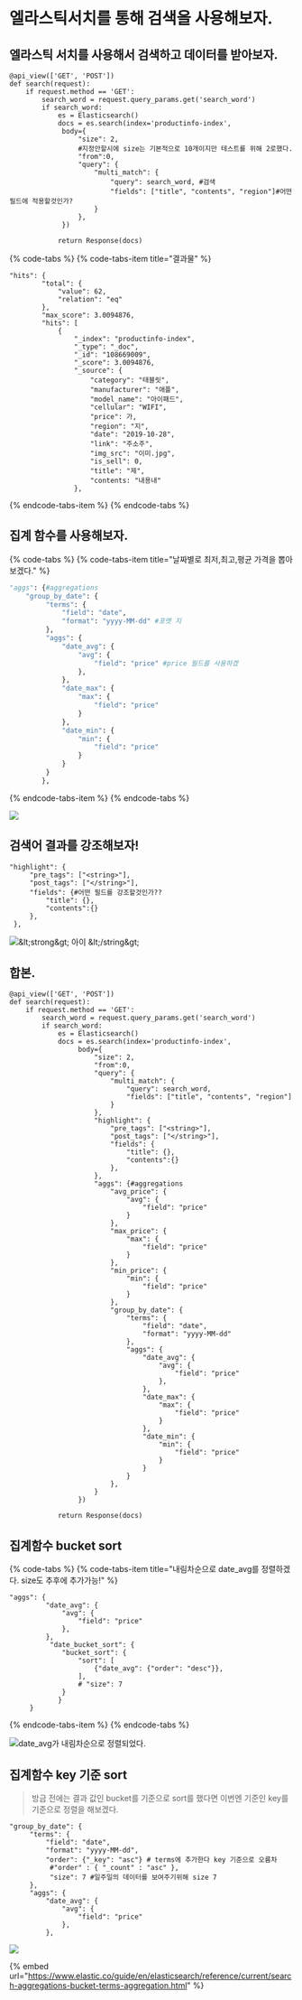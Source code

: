 # 엘라스틱서치를 통해 검색을 사용해보자.

## 엘라스틱 서치를 사용해서 검색하고 데이터를 받아보자.

```text
@api_view(['GET', 'POST'])
def search(request):
    if request.method == 'GET':
        search_word = request.query_params.get('search_word')
        if search_word:
            es = Elasticsearch()
            docs = es.search(index='productinfo-index',
             body={
                 "size": 2,
                 #지정안할시에 size는 기본적으로 10개이지만 테스트를 위해 2로했다.
                 "from":0,
                 "query": {
                     "multi_match": {
                         "query": search_word, #검색
                         "fields": ["title", "contents", "region"]#어떤 필드에 적용할것인가?
                     }
                 },
             })

            return Response(docs)
```

{% code-tabs %}
{% code-tabs-item title="결과물" %}
```text
"hits": {
        "total": {
            "value": 62,
            "relation": "eq"
        },
        "max_score": 3.0094876,
        "hits": [
            {
                "_index": "productinfo-index",
                "_type": "_doc",
                "_id": "108669009",
                "_score": 3.0094876,
                "_source": {
                    "category": "태블릿",
                    "manufacturer": "애플",
                    "model_name": "아이패드",
                    "cellular": "WIFI",
                    "price": 가,
                    "region": "지",
                    "date": "2019-10-28",
                    "link": "주소주",
                    "img_src": "이미.jpg",
                    "is_sell": 0,
                    "title": "제",
                    "contents: "내용내"
                },
```
{% endcode-tabs-item %}
{% endcode-tabs %}

## 집계 함수를 사용해보자.

{% code-tabs %}
{% code-tabs-item title="날짜별로 최저,최고,평균 가격을 뽑아보겠다." %}
```python
"aggs": {#aggregations                                     
    "group_by_date": {
         "terms": {
             "field": "date",
             "format": "yyyy-MM-dd" #포맷 지
         },
         "aggs": {
             "date_avg": {
                 "avg": {
                     "field": "price" #price 필드를 사용하겠
                 },
             },
             "date_max": {
                 "max": {
                     "field": "price"
                 }
             },
             "date_min": {
                 "min": {
                     "field": "price"
                 }
             }
         }
        },
```
{% endcode-tabs-item %}
{% endcode-tabs %}

![](../.gitbook/assets/image%20%2823%29.png)

## 검색어 결과를 강조해보자!

```text
"highlight": {
     "pre_tags": ["<string>"],
     "post_tags": ["</string>"],
     "fields": {#어떤 필드를 강조할것인가??
         "title": {},
         "contents":{}
     },
 },
```

![&amp;lt;strong&amp;gt; &#xC544;&#xC774; &amp;lt;/string&amp;gt; ](../.gitbook/assets/image%20%2845%29.png)



## 합본.

```text
@api_view(['GET', 'POST'])
def search(request):
    if request.method == 'GET':
        search_word = request.query_params.get('search_word')
        if search_word:
            es = Elasticsearch()
            docs = es.search(index='productinfo-index',
                 body={
                     "size": 2,
                     "from":0,
                     "query": {
                         "multi_match": {
                             "query": search_word,
                             "fields": ["title", "contents", "region"]
                         }
                     },
                     "highlight": {
                         "pre_tags": ["<string>"],
                         "post_tags": ["</string>"],
                         "fields": {
                             "title": {},
                             "contents":{}
                         },
                     },
                     "aggs": {#aggregations
                         "avg_price": {
                             "avg": {
                                 "field": "price"
                             }
                         },
                         "max_price": {
                             "max": {
                                 "field": "price"
                             }
                         },
                         "min_price": {
                             "min": {
                                 "field": "price"
                             }
                         },
                         "group_by_date": {
                             "terms": {
                                 "field": "date",
                                 "format": "yyyy-MM-dd"
                             },
                             "aggs": {
                                 "date_avg": {
                                     "avg": {
                                         "field": "price"
                                     },
                                 },
                                 "date_max": {
                                     "max": {
                                         "field": "price"
                                     }
                                 },
                                 "date_min": {
                                     "min": {
                                         "field": "price"
                                     }
                                 }
                             }
                         },
                     }
                 })

            return Response(docs)
```

## 집계함수 bucket sort

>

{% code-tabs %}
{% code-tabs-item title="내림차순으로 date\_avg를 정렬하겠다. size도 추후에 추가가능!" %}
```text
"aggs": {
         "date_avg": {
             "avg": {
                 "field": "price"
             },
         },
          "date_bucket_sort": {
             "bucket_sort": {
                 "sort": [
                     {"date_avg": {"order": "desc"}},
                 ],
                 # "size": 7
             }
            }
     }
```
{% endcode-tabs-item %}
{% endcode-tabs %}

>

![date\_avg&#xAC00; &#xB0B4;&#xB9BC;&#xCC28;&#xC21C;&#xC73C;&#xB85C; &#xC815;&#xB82C;&#xB418;&#xC5C8;&#xB2E4;.](../.gitbook/assets/image%20%2832%29.png)

## 집계함수 key 기준 sort

> 방금 전에는 결과 값인 bucket를 기준으로 sort를 했다면 이번엔 기준인 key를 기준으로 정렬을 해보겠다.

```text
"group_by_date": {
     "terms": {
         "field": "date",
         "format": "yyyy-MM-dd",
         "order": {"_key": "asc"} # terms에 추가한다 key 기준으로 오름차
          #"order" : { "_count" : "asc" },
          "size": 7 #일주일의 데이터를 보여주기위해 size 7
     },
     "aggs": {
         "date_avg": {
             "avg": {
                 "field": "price"
             },
         },
```

![](../.gitbook/assets/image%20%2844%29.png)

{% embed url="https://www.elastic.co/guide/en/elasticsearch/reference/current/search-aggregations-bucket-terms-aggregation.html" %}



